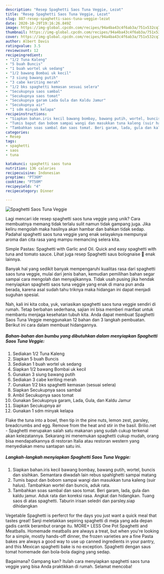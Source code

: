 ```yaml
---
description: "Resep Spaghetti Saos Tuna Veggie, Lezat"
title: "Resep Spaghetti Saos Tuna Veggie, Lezat"
slug: 887-resep-spaghetti-saos-tuna-veggie-lezat
date: 2020-10-29T19:16:26.849Z
image: https://img-global.cpcdn.com/recipes/94a4ba43c4f6ab3a/751x532cq70/spaghetti-saos-tuna-veggie-foto-resep-utama.jpg
thumbnail: https://img-global.cpcdn.com/recipes/94a4ba43c4f6ab3a/751x532cq70/spaghetti-saos-tuna-veggie-foto-resep-utama.jpg
cover: https://img-global.cpcdn.com/recipes/94a4ba43c4f6ab3a/751x532cq70/spaghetti-saos-tuna-veggie-foto-resep-utama.jpg
author: Albert Davis
ratingvalue: 3.5
reviewcount: 12
recipeingredient:
- "1/2 Tuna Kaleng"
- "5 buah Buncis"
- "1 buah wortel uk sedang"
- "1/2 bawang Bombai uk kecil"
- "3 siung bawang putih"
- "3 cabe keriting merah"
- "1/2 bks spaghetti kemasan sesuai selera"
- "Secukupnya saos sambal"
- "Secukupnya saos tomat"
- "Secukupnya garam Lada Gula dan Kaldu Jamur"
- "Secukupnya air"
- "1 sdm minyak kelapa"
recipeinstructions:
- "Siapkan bahan.iris kecil bawang bombay, bawang putih, wortel, buncis dan sisihkan. Semantara diwadah lain rebus spahlghetti sampai matang"
- "Tumis baput dan bobom sampai wangi dan masukkan tuna kaleng (suir halus). Tambahkan wortel dan buncis, aduk rata."
- "Tambahkan soas sambal dan saos tomat. Beri garam, lada, gula dan kaldu jamur. Aduk rata dan koreksi rasa. Angkat dan hidangkan. Tuang saos di atas spaghetti. Taburin irisan seledri dan parsley.siap dihidangkan"
categories:
- Resep
tags:
- spaghetti
- saos
- tuna

katakunci: spaghetti saos tuna 
nutrition: 136 calories
recipecuisine: Indonesian
preptime: "PT36M"
cooktime: "PT50M"
recipeyield: "4"
recipecategory: Dinner

---
```



![Spaghetti Saos Tuna Veggie](https://img-global.cpcdn.com/recipes/94a4ba43c4f6ab3a/751x532cq70/spaghetti-saos-tuna-veggie-foto-resep-utama.jpg)

Lagi mencari ide resep spaghetti saos tuna veggie yang unik? Cara membuatnya memang tidak terlalu sulit namun tidak gampang juga. Jika keliru mengolah maka hasilnya akan hambar dan bahkan tidak sedap. Padahal spaghetti saos tuna veggie yang enak selayaknya mempunyai aroma dan cita rasa yang mampu memancing selera kita.

Simple Pastas: Spaghetti with Garlic and Oil. Quick and easy spaghetti with tuna and tomato sauce. Lihat juga resep Spaghetti saus bolognaise 🍝 enak lainnya.

Banyak hal yang sedikit banyak mempengaruhi kualitas rasa dari spaghetti saos tuna veggie, mulai dari jenis bahan, kemudian pemilihan bahan segar sampai cara mengolah dan menyajikannya. Tidak usah pusing jika hendak menyiapkan spaghetti saos tuna veggie yang enak di mana pun anda berada, karena asal sudah tahu triknya maka hidangan ini dapat menjadi suguhan spesial.


Nah, kali ini kita coba, yuk, variasikan spaghetti saos tuna veggie sendiri di rumah. Tetap berbahan sederhana, sajian ini bisa memberi manfaat untuk membantu menjaga kesehatan tubuh kita. Anda dapat membuat Spaghetti Saos Tuna Veggie menggunakan 12 bahan dan 3 langkah pembuatan. Berikut ini cara dalam membuat hidangannya.

<!--inarticleads1-->

##### Bahan-bahan dan bumbu yang dibutuhkan dalam menyiapkan Spaghetti Saos Tuna Veggie:

1. Sediakan 1/2 Tuna Kaleng
1. Siapkan 5 buah Buncis
1. Sediakan 1 buah wortel uk sedang
1. Siapkan 1/2 bawang Bombai uk kecil
1. Gunakan 3 siung bawang putih
1. Sediakan 3 cabe keriting merah
1. Gunakan 1/2 bks spaghetti kemasan (sesuai selera)
1. Siapkan Secukupnya saos sambal
1. Ambil Secukupnya saos tomat
1. Gunakan Secukupnya garam, Lada, Gula, dan Kaldu Jamur
1. Siapkan Secukupnya air
1. Gunakan 1 sdm minyak kelapa


Flake the tuna into a bowl, then tip in the pine nuts, lemon zest, parsley, breadcrumbs and egg. Remove from the heat and stir in the basil. Brilio.net - Spaghetti merupakan salah satu makanan yang sudah cukup terkenal akan kelezatannya. Sekarang ini menemukan spaghetti cukup mudah, orang bisa mendapatkannya di restoran Italia atau restoran western yang menyediakan menu santapan satu ini. 

<!--inarticleads2-->

##### Langkah-langkah menyiapkan Spaghetti Saos Tuna Veggie:

1. Siapkan bahan.iris kecil bawang bombay, bawang putih, wortel, buncis dan sisihkan. Semantara diwadah lain rebus spahlghetti sampai matang
1. Tumis baput dan bobom sampai wangi dan masukkan tuna kaleng (suir halus). Tambahkan wortel dan buncis, aduk rata.
1. Tambahkan soas sambal dan saos tomat. Beri garam, lada, gula dan kaldu jamur. Aduk rata dan koreksi rasa. Angkat dan hidangkan. Tuang saos di atas spaghetti. Taburin irisan seledri dan parsley.siap dihidangkan


Vegetable Spaghetti is perferct for the days you just want a quick meal that tastes great! Sanji meletakkan sepiring spaghetti di meja yang ada depan gadis cantik berambut orange itu. MORE+ LESS One Pot Spaghetti and Meatballs. Homemade meatballs are always a treat, but when you&#39;re looking for a simple, mostly hands-off dinner, the frozen varieties are a fine Pasta bakes are always a good way to use up canned ingredients in your pantry, and this Mexican spaghetti bake is no exception. Spaghetti dengan saus tomat homemade dan bola-bola daging yang sedap. 

Bagaimana? Gampang kan? Itulah cara menyiapkan spaghetti saos tuna veggie yang bisa Anda praktikkan di rumah. Selamat mencoba!
